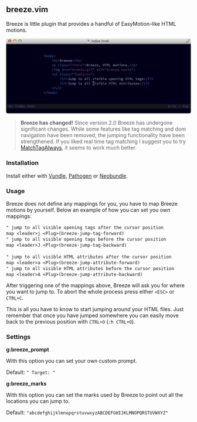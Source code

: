 ## breeze.vim

Breeze is little plugin that provides a handful of EasyMotion-like HTML motions.

![Preview](_assets/preview.gif "Preview.")

> **Breeze has changed!**
Since version 2.0 Breeze has undergone significant changes. While some features like tag matching and dom navigation have been removed, the jumping functionality have been strengthened. If you liked real time tag matching I suggest you to try [MatchTagAlways](https://github.com/Valloric/MatchTagAlways), it seems to work much better.

### Installation
Install either with [Vundle](https://github.com/gmarik/vundle), [Pathogen](https://github.com/tpope/vim-pathogen) or [Neobundle](https://github.com/Shougo/neobundle.vim).

### Usage

Breeze does not define any mappings for you, you have to map Breeze motions by yourself. Below an example of how you can set you own mappings:
```vim
" jump to all visible opening tags after the cursor position
map <leader>j <Plug>(breeze-jump-tag-forward)
" jump to all visible opening tags before the cursor position
map <leader>J <Plug>(breeze-jump-tag-backward)

" jump to all visible HTML attributes after the cursor position
map <leader>a <Plug>(breeze-jump-attribute-forward)
" jump to all visible HTML attributes before the cursor position
map <leader>A <Plug>(breeze-jump-attribute-backward)
```
After triggering one of the mappings above, Breeze will ask you for where you want to jump to. To abort the whole process press either `<ESC>` or `CTRL+C`.

This is all you have to know to start jumping around your HTML files. Just remember that once you have jumped somewhere you can easily move back to the previous position with `CTRL+O` (`:h CTRL+O`).

### Settings

**g:breeze\_prompt**

With this option  you can set your own custom prompt.

Default: `" Target: "`

**g:breeze\_marks**

With this option you can set the marks used by Breeze to point out all the locations you can jump to.

Default: `"abcdefghijklmnopqrstuvwxyzABCDEFGHIJKLMNOPQRSTUVWXYZ"`


